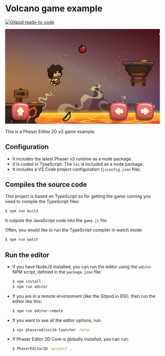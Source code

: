 # Volcano game example

[![Gitpod ready-to-code](https://img.shields.io/badge/Gitpod-ready--to--code-908a85?logo=gitpod)](https://gitpod.io/#https://github.com/PhaserEditor2D/starter-template-basic-typescript)

![Game snapshot](.github/volcano-game-screenshot.png)

This is a Phaser Editor 2D v3 game example.

## Configuration

* It includes the latest Phaser v3 runtime as a node package.
* It is coded in TypeScript. The `tsc` is included as a node package.
* It includes a VS Code project configuration (`jsconfig.json` file).

## Compiles the source code

This project is based on TypeScript so for getting the game running you need to compile the TypeScript files:

```bash
$ npm run build
```

It outputs the JavaScript code into the `game.js` file.

Often, you would like to run the TypeScript compiler in watch mode:

```bash
$ npm run watch
```

## Run the editor

* If you have NodeJS installed, you can run the editor using the `editor` NPM script, defined in the `package.json` file:

    ```bash
    $ npm install
    $ npm run editor
    ```

* If you are in a remote environment (like the Gitpod.io IDE), then run the editor like this:

    ```bash
    $ npm run editor-remote
    ```

* If you want to see all the editor options, run:

    ```bash
    $ npx phasereditor2d-launcher -help
    ```

* If Phaser Editor 2D Core is globally installed, you can run:

    ```bash
    $ PhaserEditor2D -project .
    ```